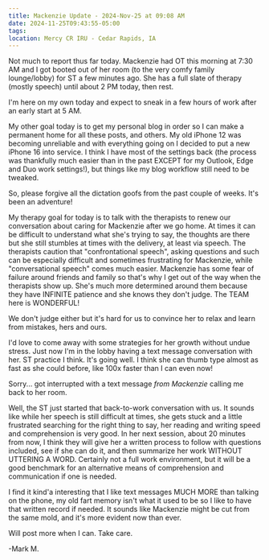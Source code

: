 ```yaml
---
title: Mackenzie Update - 2024-Nov-25 at 09:08 AM
date: 2024-11-25T09:43:55-05:00
tags:
location: Mercy CR IRU - Cedar Rapids, IA
---
```


Not much to report thus far today.  Mackenzie had OT this morning at 7:30 AM and I got booted out of her room (to the very comfy family lounge/lobby) for ST a few minutes ago.  She has a full slate of therapy (mostly speech) until about 2 PM today, then rest.  

I'm here on my own today and expect to sneak in a few hours of work after an early start at 5 AM.  

My other goal today is to get my personal blog in order so I can make a permanent home for all these posts, and others.  My old iPhone 12 was becoming unreliable and with everything going on I decided to put a new iPhone 16 into service.  I think I have most of the settings back (the process was thankfully much easier than in the past EXCEPT for my Outlook, Edge and Duo work settings!), but things like my blog workflow still need to be tweaked.  

So, please forgive all the dictation goofs from the past couple of weeks.  It's been an adventure!

My therapy goal for today is to talk with the therapists to renew our conversation about caring for Mackenzie after we go home.  At times it can be difficult to understand what she's trying to say, the thoughts are there but she still stumbles at times with the delivery, at least via speech.  The therapists caution that "confrontational speech", asking questions and such can be especially difficult and sometimes frustrating for Mackenzie, while "conversational speech" comes much easier.  Mackenzie has some fear of failure around friends and family so that's why I get out of the way when the therapists show up.  She's much more determined around them because they have INFINITE patience and she knows they don't judge. The TEAM here is WONDERFUL!

We don't judge either but it's hard for us to convince her to relax and learn from mistakes, hers and ours.

I'd love to come away with some strategies for her growth without undue stress.  Just now I'm in the lobby having a text message conversation with her.  ST practice I think.  It's going well.  I think she can thumb type almost as fast as she could before, like 100x faster than I can even now!  

Sorry... got interrupted with a text message _from Mackenzie_ calling me back to her room.  

Well, the ST just started that back-to-work conversation with us.  It sounds like while her speech is still difficult at times, she gets stuck and a little frustrated searching for the right thing to say, her reading and writing speed and comprehension is very good.  In her next session, about 20 minutes from now, I think they will give her a written process to follow with questions included, see if she can do it, and then summarize her work WITHOUT UTTERING A WORD.  Certainly not a full work environment, but it will be a good benchmark for an alternative means of comprehension and communication if one is needed.   

I find it kind'a interesting that I like text messages MUCH MORE than talking on the phone, my old fart memory isn't what it used to be so I like to have that written record if needed.  It sounds like Mackenzie might be cut from the same mold, and it's more evident now than ever.

Will post more when I can.  Take care.

-Mark M.



